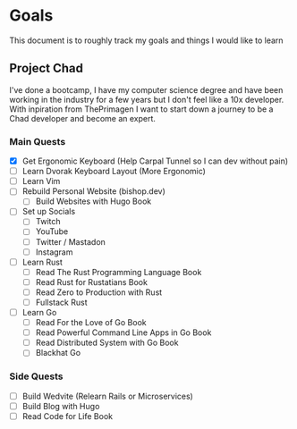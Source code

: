 # Goals

This document is to roughly track my goals and things I would like to learn

## Project Chad

I've done a bootcamp, I have my computer science degree and have been working in the industry for a few years but I don't feel like a 10x developer. With inpiration from ThePrimagen I want to start down a journey to be a Chad developer and become an expert. 

### Main Quests

- [x] Get Ergonomic Keyboard (Help Carpal Tunnel so I can dev without pain)
- [ ] Learn Dvorak Keyboard Layout (More Ergonomic)
- [ ] Learn Vim
- [ ] Rebuild Personal Website (bishop.dev)
  - [ ] Build Websites with Hugo Book
- [ ] Set up Socials
  - [ ] Twitch
  - [ ] YouTube
  - [ ] Twitter / Mastadon 
  - [ ] Instagram
- [ ] Learn Rust
  - [ ] Read The Rust Programming Language Book
  - [ ] Read Rust for Rustatians Book
  - [ ] Read Zero to Production with Rust
  - [ ] Fullstack Rust
- [ ] Learn Go
  - [ ] Read For the Love of Go Book
  - [ ] Read Powerful Command Line Apps in Go Book
  - [ ] Read Distributed System with Go Book
  - [ ] Blackhat Go 

### Side Quests

- [ ] Build Wedvite (Relearn Rails or Microservices)
- [ ] Build Blog with Hugo
- [ ] Read Code for Life Book
